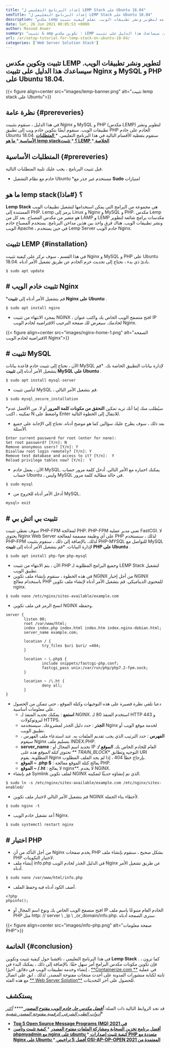 ```yaml
---
title: "إعداد البرنامج التعليمي ل LEMP Stack على Ubuntu 18.04" 
seoTitle: "إعداد البرنامج التعليمي ل LEMP Stack على Ubuntu 18.04" 
description: "مكدس Lemp هو مكدس برامج يتم استخدامه لتطوير ونشر تطبيقات الويب. تعلم كيفية تثبيت Nginx و MySQL و PHP على Ubuntu 18.04." 
date: Sat, 26 Jun 2021 00:05:53 +0000
author: Masood Anwer
summary: "تثبيت & amp ؛ تكوين مكدس LEMP لتطوير ونشر تطبيقات الويب. سيساعدك هذا الدليل على تثبيت Nginx و MySQL و PHP على Ubuntu 18.04." 
url: /ar/setup-tutorial-for-lemp-stack-on-ubuntu-18-04/
categories: ['Web Server Solution Stack']
---
```


## تثبيت وتكوين مكدس LEMP لتطوير ونشر تطبيقات الويب. سيساعدك هذا الدليل على تثبيت Nginx و MySQL و PHP على Ubuntu 18.04.

{{< figure align=center src="images/lemp-banner.png" alt="تثبيت lemp stack على Ubuntu">}}


## نظرة عامة   {#prereveries}
في هذا الدليل ، سنقوم بتثبيت Nginx و MySQL و PHP (مكدس LEMP) لتطوير ونشر تطبيقات الويب. سنقوم أيضًا بتكوين خادم ويب إلى تطبيق PHP الخادم على خادم Ubuntu 18.04. سنقوم بتغطية الأقسام التالية في هذا البرنامج التعليمي.
  *[ **المتطلبات الأساسية** ][1]
  *[ **ما هو lemp stack؟** ][2]
  *[ **تثبيت LEMP** ][3]
  *[ **الخلاصة** ][4]

## المتطلبات الأساسية   {#prereveries}
قبل تثبيت البرنامج ، يجب عليك تلبية المتطلبات التالية.
  * خادم مع نظام التشغيل Ubuntu
  *مستخدم غير جذر مع  **Sudo**  امتيازات

## ما هو lemp stack؟   {#ماذا}
**Lemp Stack** هي مجموعة من البرامج التي يمكن استخدامها لتشغيل تطبيقات الويب المستندة إلى PHP. Lemp يرمز إلى Linux و Nginx و MySQL و PHP. مكدس Lemp هو متغير من مكدس المصباح. يعد كل من LAMP و LEMP مكدسات برامج شائعة لتطوير ونشر تطبيقات الويب. هناك فرق واحد بين هذين مداخن البرنامج. يستخدم المصباح خادم الويب Apache ، في حين يستخدم Lemp Server خادم الويب Nginx.

## تثبيت LEMP   {#installation}
في هذا القسم ، سوف نركز على كيفية تثبيت Nginx و MySQL و PHP على Ubuntu 18.04. بادئ ذي بدء ، نحتاج إلى تحديث حزم الخادم عن طريق تشغيل الأمر أدناه.
```
$ sudo apt update
```

## # تثبيت خادم الويب Nginx
  *قم بتشغيل الأمر أدناه إلى  **تثبيت Nginx على Ubuntu** .
```
$ sudo apt install nginx
```
  * بمجرد الانتهاء من تثبيت NGINX ، افتح متصفح الويب الخاص بك واكتب عنوان IP لخادمك. سيعرض لك صفحة الترحيب الافتراضية لخادم الويب Nginx.

{{< figure align=center src="images/nginx-home-1.png" alt="الصفحة الافتراضية لخادم الويب Nginx">}}


## # تثبيت MySQL
الآن ، تحتاج إلى تثبيت خادم قاعدة بيانات MySQL لإدارة بيانات التطبيق الخاصة بك.
  *قم بتشغيل الأمر أدناه إلى  **تثبيت MySQL على Ubuntu** .
```
$ sudo apt install mysql-server
```
  * لتأمين تثبيت MySQL ، قم بتشغيل الأمر التالي.
```
$ sudo mysql_secure_installation
```
  *سيُطلب منك إما أنك تريد تمكين  **التحقق من مكونات كلمة المرور**  أو لا. من الأفضل عدم تمكينه ، اكتب N واضغط على Enter للانتقال إلى الخطوة التالية.
  * بعد ذلك ، سوف يطرح عليك سؤالين كما هو موضح أدناه. تحتاج إلى الإجابة على جميع الأسئلة.
```
Enter current password for root (enter for none):
Set root password? [Y/n]: N
Remove anonymous users? [Y/n]: Y
Disallow root login remotely? [Y/n]: Y
Remove test database and access to it? [Y/n]:  Y
Reload privilege tables now? [Y/n]:  Y
```
  * الآن ، يعمل خادم MySQL. يمكنك اختباره مع الأمر التالي. أدخل كلمة مرور حساب حساب Ubuntu ، وليس MySQL في حالة مطالبة كلمة مرور.
```
$ sudo mysql
```
  * أدخل الأمر أدناه للخروج من MySQL.
```
mysql> exit
```

## # تثبيت بي اتش بي
سوف نغطي تثبيت PHP-FPM لمعالجة PHP. PHP-FPM تعني مدير عملية FastCGI. لا يحتوي Nginx Web Server على أي وظيفة مصممة لمعالجة PHP لذلك ، سنستخدم PHP-FPM لذلك. بالإضافة إلى ذلك ، سنقوم بتثبيت PHP-MYSQL للتواصل مع MySQL لإدارة البيانات.
  *قم بتشغيل الأمر أدناه إلى  **تثبيت PHP على Ubuntu** .
```
$ sudo apt install php-fpm php-mysql
```
  * الآن ، يتم الانتهاء من تثبيت PHP وجميع البرامج المطلوبة لـ LEMP Stack لتشغيل تطبيق الويب.
  * في هذه الخطوة ، سنقوم بإنشاء ملف تكوين NGINX من أجل إخبار NGINX باستخدام معالج PHP للمحتوى الديناميكي. قم بتشغيل الأمر أدناه لإنشاء ملف تكوين nginx.
```
$ sudo nano /etc/nginx/sites-available/example.com
```
  * انسخ الرمز في ملف تكوين NGINX وحفظه.
```
server {
        listen 80;
        root /var/www/html;
        index index.php index.html index.htm index.nginx-debian.html;
        server_name example.com;

        location / {
                try_files $uri $uri/ =404;
        }

        location ~ \.php$ {
                include snippets/fastcgi-php.conf;
                fastcgi_pass unix:/var/run/php/php7.2-fpm.sock;
        }

        location ~ /\.ht {
                deny all;
        }
}
```
  * دعنا نلقي نظرة قصيرة على هذه التوجيهات وكتلة الموقع ، حتى تتمكن من الحصول على معلومات أساسية.
      * **استمع** : يمكنك تحديد المنفذ لـ NGINX. استخدم المنفذ 80 لـ HTTP و 443 لبروتوكولات HTTPS.
      * **الجذر** : حدد دليل الجذر لمشروعك. سيستخدمه Nginx لخدمة موقع الويب أو تطبيق الويب.
      * **الفهرس** : حدد الترتيب الذي يجب تقديم الملفات به. عند استدعاء ملف الفهرس ، سيقوم Nginx بتسليم ملف INDEX.PHP.
      * **server_name** : تحديد اسم المجال أو IP العام للخادم الخاص بك.
      ***الموقع /**: تحتوي كتلة الموقع هذه على ** TRAIN_BLOCK**  التوجيه وتطابق URI المطلوبة. يقوم Nginx بإرجاع خطأ 404 ، إذا لم يجد الملف المطلوب.
      * **الموقع ~ .php $** : يعالج كتلة الموقع معالجة PHP.
      * **الموقع ~ /.ht** : لا يعالج nginx**. لا يخدم NGINX.
  * قم بإنشاء Symlink لملف تكوين NGINX الذي تم إنشاؤه حديثًا لتمكينه.
```
$ sudo ln -s /etc/nginx/sites-available/example.com /etc/nginx/sites-enabled/
```
  * قم بتشغيل الأمر التالي لاختبار ملف تكوين NGINX لأخطاء بناء الجملة.
```
$ sudo nginx -t
```
  * أعد تشغيل خادم الويب Nginx.
```
$ sudo systemctl restart nginx
```

## # اختبار PHP
  * من أجل التأكد من أن Nginx يخدم صفحات PHP بشكل صحيح ، سنقوم بإنشاء ملف PHP لاختبار التكوينات.
  * إنشاء ملف info.php في الدليل الجذر لخادم الويب Nginx عن طريق تشغيل الأمر أدناه.
```
$ sudo nano /var/www/html/info.php
```
  * أضف الكود أدناه فيه وحفظ الملف.
```
<?php
phpinfo();
```
  * افتح متصفح الويب الخاص بك ونوع اسم المجال أو IP الخادم العام متبوعًا باسم ملف PHP مثل http: // server \ _ip \ _or_domain/info.php. سترى الصفحة أدناه.

{{< figure align=center src="images/info-php.png" alt="صفحة معلومات PHP">}}


## الخاتمة   {#conclusion}
في هذا البرنامج التعليمي ، ناقشنا حول كيفية تثبيت وتكوين  **Lemp Stack** . كما ترون ، فإن تكوين مكونات مكدس البرامج أمر سهل حقًا. بالإضافة إلى ذلك ، يمكنك البدء في إنشاء وخدمة تطبيقات الويب في دقائق.
أخيرًا ، [**Containerize.com **][5] في عملية ثابتة لكتابة منشورات المدونة على أحدث منتجات مفتوحة المصدر. لذلك ، ابق على اتصال مع هذه الفئة [**  Web Server Solution**][6] للحصول على آخر التحديثات.

## يستكشف
قد تجد الروابط التالية ذات الصلة:
  *[ **أفضل مكدس حل خادم الويب مفتوح المصدر** ][7]
   ****  [أكثر أدوات الطب الشرعي الرقمية مفتوحة المصدر شعبية][8]**
  * **[Top 5 Open Source Message Programs (MQ) في 2021][9]**
  * **[أفضل برنامج تخزين السحابة ومشاركة الملفات مفتوح المصدر][10]**
  *[ **كيفية تثبيت وتأمين phpmyadmin مع nginx على ubuntu** ][11]
  *[ **كيفية تثبيت إصدارات PHP متعددة مع Nginx على Ubuntu** ][12]
  *[ **أفضل 5 تراخيص OSI-AP-OP-OPEN المعتمدة من 2021** ][13]

  
[1]: #Prerequisites
[2]: #What
[3]: #Installation
[4]: #Conclusion
[5]: https://containerize.com
[6]: https://blog.containerize.com/category/web-server-solution-stack/
[7]: https://products.containerize.com/solution-stack/
[8]: https://blog.containerize.com/digital-forensic-tools/top-5-open-source-digital-forensic-tools-in-2021/
[9]: https://blog.containerize.com/message-queue-software/top-5-open-source-message-queue-software-in-2021/
[10]: https://products.containerize.com/backup-and-sync/
[11]: https://blog.containerize.com/web-server-solution-stack/how-to-install-and-secure-phpmyadmin-with-nginx-on-ubuntu/
[12]: https://blog.containerize.com/web-server-solution-stack/how-to-install-multiple-php-versions-with-nginx-on-ubuntu/
[13]: https://blog.containerize.com/licenses-standards/top-5-most-popular-osi-approved-open-source-licenses-of-2021/
